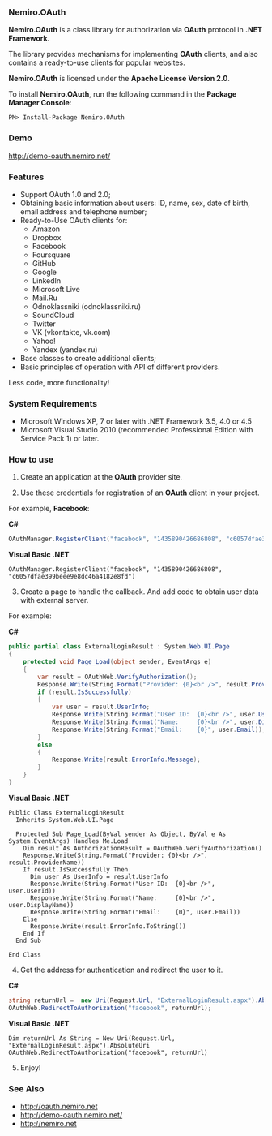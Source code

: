 ### Nemiro.OAuth

**Nemiro.OAuth** is a class library for authorization via **OAuth** protocol in **.NET Framework**.

The library provides mechanisms for implementing **OAuth** clients, and also contains a ready-to-use clients for popular websites.

**Nemiro.OAuth** is licensed under the **Apache License Version 2.0**.

To install **Nemiro.OAuth**, run the following command in the **Package Manager Console**:

`PM> Install-Package Nemiro.OAuth`

### Demo

http://demo-oauth.nemiro.net/

### Features

* Support OAuth 1.0 and 2.0; 
* Obtaining basic information about users: ID, name, sex, date of birth, email address and telephone number; 
* Ready-to-Use OAuth clients for: 
  + Amazon 
  + Dropbox 
  + Facebook 
  + Foursquare
  + GitHub 
  + Google 
  + LinkedIn 
  + Microsoft Live 
  + Mail.Ru 
  + Odnoklassniki (odnoklassniki.ru)
  + SoundCloud 
  + Twitter 
  + VK (vkontakte, vk.com) 
  + Yahoo! 
  + Yandex (yandex.ru) 
* Base classes to create additional clients; 
* Basic principles of operation with API of different providers. 

Less code, more functionality!

### System Requirements

* Microsoft Windows XP, 7 or later with .NET Framework 3.5, 4.0 or 4.5 
* Microsoft Visual Studio 2010 (recommended Professional Edition with Service Pack 1) or later.

### How to use

1. Create an application at the **OAuth** provider site.

2. Use these credentials for registration of an **OAuth** client in your project.

For example, **Facebook**:

**C#**
```C#
OAuthManager.RegisterClient("facebook", "1435890426686808", "c6057dfae399beee9e8dc46a4182e8fd");
```

**Visual Basic .NET**
```VB
OAuthManager.RegisterClient("facebook", "1435890426686808", "c6057dfae399beee9e8dc46a4182e8fd")
```

3. Create a page to handle the callback. And add code to obtain user data with external server.

For example:

**C#**
```C#
public partial class ExternalLoginResult : System.Web.UI.Page
{
	protected void Page_Load(object sender, EventArgs e)
	{
		var result = OAuthWeb.VerifyAuthorization();
		Response.Write(String.Format("Provider: {0}<br />", result.ProviderName));
		if (result.IsSuccessfully)
		{
			var user = result.UserInfo;
			Response.Write(String.Format("User ID:  {0}<br />", user.UserId));
			Response.Write(String.Format("Name:     {0}<br />", user.DisplayName));
			Response.Write(String.Format("Email:    {0}", user.Email));
		}
		else
		{
			Response.Write(result.ErrorInfo.Message);
		}
	}
}
```

**Visual Basic .NET**
```VB
Public Class ExternalLoginResult
  Inherits System.Web.UI.Page

  Protected Sub Page_Load(ByVal sender As Object, ByVal e As System.EventArgs) Handles Me.Load
    Dim result As AuthorizationResult = OAuthWeb.VerifyAuthorization()
    Response.Write(String.Format("Provider: {0}<br />", result.ProviderName))
    If result.IsSuccessfully Then
      Dim user As UserInfo = result.UserInfo
      Response.Write(String.Format("User ID:  {0}<br />", user.UserId))
      Response.Write(String.Format("Name:     {0}<br />", user.DisplayName))
      Response.Write(String.Format("Email:    {0}", user.Email))
    Else
      Response.Write(result.ErrorInfo.ToString())
    End If
  End Sub

End Class
```

4. Get the address for authentication and redirect the user to it.

**C#**
```C#
string returnUrl =  new Uri(Request.Url, "ExternalLoginResult.aspx").AbsoluteUri;
OAuthWeb.RedirectToAuthorization("facebook", returnUrl);
```

**Visual Basic .NET**
```VB
Dim returnUrl As String = New Uri(Request.Url, "ExternalLoginResult.aspx").AbsoluteUri
OAuthWeb.RedirectToAuthorization("facebook", returnUrl)
```

5. Enjoy!

### See Also

* http://oauth.nemiro.net
* http://demo-oauth.nemiro.net/
* http://nemiro.net 
